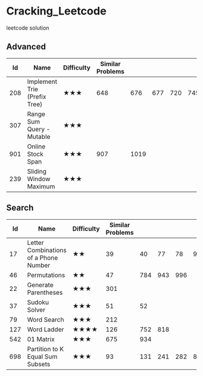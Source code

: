 # Cracking_Leetcode
leetcode solution

## Advanced
| Id  | Name                         | Difficulty | Similar Problems |      |     |     |     |     | Comments         |
|-----|------------------------------|------------|------------------|------|-----|-----|-----|-----|------------------|
| 208 | Implement Trie (Prefix Tree) | ★★★        | 648              | 676  | 677 | 720 | 745 | 211 | Trie             |
| 307 | Range Sum Query - Mutable    | ★★★        |                  |      |     |     |     |     | BIT/Segment Tree |
| 901 | Online Stock Span            | ★★★        | 907              | 1019 |     |     |     |     | monotonic stack  |
| 239 | Sliding Window Maximum       | ★★★        |                  |      |     |     |     |     | monotonic queue  |


## Search
| Id  | Name                                  | Difficulty | Similar Problems |     |     |     |     |     |   | Comments    |
|-----|---------------------------------------|------------|------------------|-----|-----|-----|-----|-----|---|-------------|
| 17  | Letter Combinations of a Phone Number | ★★         | 39               | 40  | 77  | 78  | 90  | 216 |   | Combination |
| 46  | Permutations                          | ★★         | 47               | 784 | 943 | 996 |     |     |   | Permutation |
| 22  | Generate Parentheses                  | ★★★        | 301              |     |     |     |     |     |   | DFS         |
| 37  | Sudoku Solver                         | ★★★        | 51               | 52  |     |     |     |     |   | DFS         |
| 79  | Word Search                           | ★★★        | 212              |     |     |     |     |     |   | DFS         |
| 127 | Word Ladder                           | ★★★★       | 126              | 752 | 818 |     |     |     |   | BFS         |
| 542 | 01 Matrix                             | ★★★        | 675              | 934 |     |     |     |     |   | BFS         |
| 698 | Partition to K Equal Sum Subsets      | ★★★        | 93               | 131 | 241 | 282 | 842 |     |   | Partition   |
